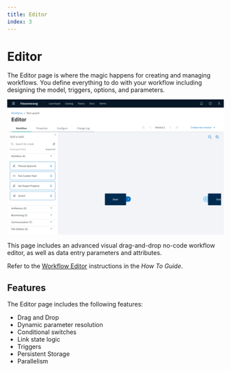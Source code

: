 ```yaml
---
title: Editor
index: 3
---
```


# Editor

The Editor page is where the magic happens for creating and managing workflows. You define everything to do with your workflow including designing the model, triggers, options, and parameters.

![Workflow Editor](./assets/img/designer-home.png)

This page includes an advanced visual drag-and-drop no-code workflow editor, as well as data entry parameters and attributes.

Refer to the [Workflow Editor](/boomerang-flow/how-to-guide/workflow-editor) instructions in the _How To Guide_.

## Features

The Editor page includes the following features:

- Drag and Drop
- Dynamic parameter resolution
- Conditional switches
- Link state logic
- Triggers
- Persistent Storage
- Parallelism
